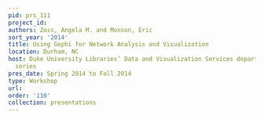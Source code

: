 ```yaml
---
pid: prs_111
project_id: 
authors: Zoss, Angela M. and Monson, Eric
sort_year: '2014'
title: Using Gephi for Network Analysis and Visualization
location: Durham, NC
host: Duke University Libraries’ Data and Visualization Services department workshop
  series
pres_date: Spring 2014 to Fall 2014
type: Workshop
url: 
order: '110'
collection: presentations
---
```

